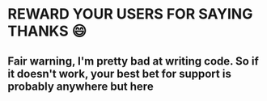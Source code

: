 # REWARD YOUR USERS FOR SAYING THANKS :smile:
Fair warning, I'm pretty bad at writing code. So if it doesn't work, your best bet for support is probably anywhere but here
----
